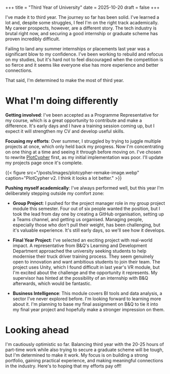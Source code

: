 +++
title = "Third Year of University"
date = 2025-10-20
draft = false
+++

I've made it to third year. The journey so far has been solid. I've learned a lot and, despite some struggles, I feel I'm on the right track academically. My career prospects, however, are a different story. The tech industry is brutal right now, and securing a good internship or graduate scheme has proven incredibly difficult.

Failing to land any summer internships or placements last year was a significant blow to my confidence. I've been working to rebuild and refocus on my studies, but it's hard not to feel discouraged when the competition is so fierce and it seems like everyone else has more experience and better connections.

That said, I'm determined to make the most of third year.

# What I'm doing differently

**Getting involved**: I've been accepted as a Programme Representative for my course, which is a great opportunity to contribute and make a difference. It's early days and I have a training session coming up, but I expect it will strengthen my CV and develop useful skills.

**Focusing my efforts**: Over summer, I struggled by trying to juggle multiple projects at once, which only held back my progress. Now I'm concentrating on one thing at a time and seeing it through before moving on. I've chosen to rewrite [PlotCypher](https://guillermode20.github.io/projects/plotcypher/) first, as my initial implementation was poor. I'll update my projects page once it's complete.

{{< figure src="/posts/images/plotcypher-remake-image.webp" caption="PlotCypher v2. I think it looks a lot better." >}}

**Pushing myself academically**: I've always performed well, but this year I'm deliberately stepping outside my comfort zone:

- **Group Project**: I pushed for the project manager role in my group project module this semester. Four out of six people wanted the position, but I took the lead from day one by creating a GitHub organisation, setting up a Teams channel, and getting us organised. Managing people, especially those who don't pull their weight, has been challenging, but it's valuable experience. It's still early days, so we'll see how it develops.

- **Final Year Project**: I've selected an exciting project with real-world impact. A representative from B&Q's Learning and Development Department approached the university seeking students to help modernise their truck driver training process. They seem genuinely open to innovation and want ambitious students to join their team. The project uses Unity, which I found difficult in last year's VR module, but I'm excited about the challenge and the opportunity it represents. My supervisor has hinted at the possibility of an internship with B&Q afterwards, which would be fantastic.

- **Business Intelligence**: This module covers BI tools and data analysis, a sector I've never explored before. I'm looking forward to learning more about it. I'm planning to base my final assignment on B&Q to tie it into my final year project and hopefully make a stronger impression on them.

# Looking ahead

I'm cautiously optimistic so far. Balancing third year with the 20-25 hours of part-time work while also trying to secure a graduate scheme will be tough, but I'm determined to make it work. My focus is on building a strong portfolio, gaining practical experience, and making meaningful connections in the industry. Here's to hoping that my efforts pay off!